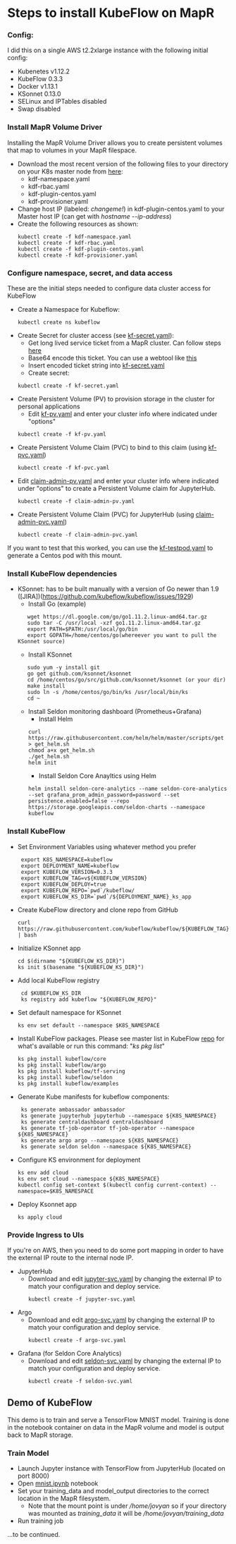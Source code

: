 # Steps to install KubeFlow on MapR
### Config: 
I did this on a single AWS t2.2xlarge instance with the following initial config:
* Kubenetes v1.12.2
* KubeFlow 0.3.3
* Docker v1.13.1
* KSonnet 0.13.0
* SELinux and IPTables disabled
* Swap disabled


### Install MapR Volume Driver
Installing the MapR Volume Driver allows you to create persistent volumes that map to volumes in your MapR filespace.
* Download the most recent version of the following files to your directory on your K8s master node from [here](http://package.mapr.com/tools/KubernetesDataFabric/):
  * kdf-namespace.yaml
  * kdf-rbac.yaml
  * kdf-plugin-centos.yaml
  * kdf-provisioner.yaml
* Change host IP (labeled: *changeme!*) in kdf-plugin-centos.yaml to your Master host IP (can get with *hostname --ip-address*)
* Create the following resources as shown:
  ```
  kubectl create -f kdf-namespace.yaml
  kubectl create -f kdf-rbac.yaml
  kubectl create -f kdf-plugin-centos.yaml
  kubectl create -f kdf-provisioner.yaml
  ```

### Configure namespace, secret, and data access
These are the initial steps needed to configure data cluster access for KubeFlow
* Create a Namespace for Kubeflow: 
  ```
  kubectl create ns kubeflow
  ```
* Create Secret for cluster access (see [kf-secret.yaml](kf-secret.yaml)):
  * Get long lived service ticket from a MapR cluster. Can follow steps [here](https://mapr.com/docs/61/SecurityGuide/GeneratingServiceTicket.html)
  * Base64 encode this ticket. You can use a webtool like [this](https://www.base64encode.org/)
  * Insert encoded ticket string into [kf-secret.yaml](kf-secret.yaml) 
  * Create secret: 
  ```
  kubectl create -f kf-secret.yaml
  ```
* Create Persistent Volume (PV) to provision storage in the cluster for personal applications
  * Edit [kf-pv.yaml](kf-pv.yaml) and enter your cluster info where indicated under "options"
  ```
  kubectl create -f kf-pv.yaml
  ```
* Create Persistent Volume Claim (PVC) to bind to this claim (using [kf-pvc.yaml](kf-pvc.yaml))
  ```
  kubectl create -f kf-pvc.yaml
  ``` 
* Edit [claim-admin-pv.yaml](claim-admin-pv.yaml) and enter your cluster info where indicated under "options" to create a Persistent Volume claim for JupyterHub. 
  ```
  kubectl create -f claim-admin-pv.yaml
  ```
* Create Persistent Volume Claim (PVC) for JupyterHub (using [claim-admin-pvc.yaml](claim-admin-pvc.yaml))
  ```
  kubectl create -f claim-admin-pvc.yaml
  ```

 If you want to test that this worked, you can use the [kf-testpod.yaml](kf-testpod.yaml) to generate a Centos pod with this mount.

### Install KubeFlow dependencies
* KSonnet: has to be built manually with a version of Go newer than 1.9  ([JIRA])(https://github.com/kubeflow/kubeflow/issues/1929)
  * Install Go (example)
  ```
     wget https://dl.google.com/go/go1.11.2.linux-amd64.tar.gz
     sudo tar -C /usr/local -xzf go1.11.2.linux-amd64.tar.gz
     export PATH=$PATH:/usr/local/go/bin
     export GOPATH=/home/centos/go(whereever you want to pull the KSonnet source)
  ```
  * Install KSonnet
  ```
     sudo yum -y install git
     go get github.com/ksonnet/ksonnet
     cd /home/centos/go/src/github.com/ksonnet/ksonnet (or your dir)
     make install
     sudo ln -s /home/centos/go/bin/ks /usr/local/bin/ks
     cd ~
  ```
  * Install Seldon monitoring dashboard (Prometheus+Grafana)
    * Install Helm
    ```
    curl https://raw.githubusercontent.com/helm/helm/master/scripts/get > get_helm.sh
    chmod a+x get_helm.sh 
    ./get_helm.sh
    helm init

    ```
    * Install Seldon Core Anayltics using Helm
    ```
    helm install seldon-core-analytics --name seldon-core-analytics --set grafana_prom_admin_password=password --set persistence.enabled=false --repo https://storage.googleapis.com/seldon-charts --namespace kubeflow
    ```


### Install KubeFlow 
* Set Environment Variables using whatever method you prefer
  ```
   export K8S_NAMESPACE=kubeflow
   export DEPLOYMENT_NAME=kubeflow
   export KUBEFLOW_VERSION=0.3.3
   export KUBEFLOW_TAG=v${KUBEFLOW_VERSION}
   export KUBEFLOW_DEPLOY=true
   export KUBEFLOW_REPO=`pwd`/kubeflow/
   export KUBEFLOW_KS_DIR=`pwd`/${DEPLOYMENT_NAME}_ks_app
   ```
* Create KubeFlow directory and clone repo from GitHub
  ```
  curl https://raw.githubusercontent.com/kubeflow/kubeflow/${KUBEFLOW_TAG}/scripts/download.sh | bash
  ```
* Initialize KSonnet app 
  ```
  cd $(dirname "${KUBEFLOW_KS_DIR}")
  ks init $(basename "${KUBEFLOW_KS_DIR}")
  ```
* Add local KubeFlow registry
  ```
   cd $KUBEFLOW_KS_DIR
   ks registry add kubeflow "${KUBEFLOW_REPO}"
  ```
* Set default namespace for KSonnet
  ```
  ks env set default --namespace $K8S_NAMESPACE
  ```
* Install KubeFlow packages. Please see master list in KubeFlow [repo](https://github.com/kubeflow) for what's available or run this command: "*ks pkg list*"
   ```
   ks pkg install kubeflow/core
   ks pkg install kubeflow/argo
   ks pkg install kubeflow/tf-serving
   ks pkg install kubeflow/seldon
   ks pkg install kubeflow/examples
   ```
* Generate Kube manifests for kubeflow components:
  ```
   ks generate ambassador ambassador
   ks generate jupyterhub jupyterhub --namespace ${K8S_NAMESPACE}
   ks generate centraldashboard centraldashboard
   ks generate tf-job-operator tf-job-operator --namespace ${K8S_NAMESPACE}
   ks generate argo argo --namespace ${K8S_NAMESPACE}
   ks generate seldon seldon --namespace ${K8S_NAMESPACE}
   ```
* Configure KS environment for deployment
   ```
   ks env add cloud
   ks env set cloud --namespace ${K8S_NAMESPACE}
   kubectl config set-context $(kubectl config current-context) --namespace=$K8S_NAMESPACE
   ```
* Deploy Ksonnet app
  ```
  ks apply cloud
  ```

### Provide Ingress to UIs
If you're on AWS, then you need to do some port mapping in order to have the external IP route to the internal node IP. 
* JupyterHub
  * Download and edit [jupyter-svc.yaml](jupyter-svc.yaml) by changing the external IP to match your configuration and deploy service.
    ```
    kubectl create -f jupyter-svc.yaml
    ```
* Argo
  * Download and edit [argo-svc.yaml](argo-svc.yaml) by changing the external IP to match your configuration and deploy service.
    ```
    kubectl create -f argo-svc.yaml
    ```
* Grafana (for Seldon Core Analytics)
  * Download and edit [seldon-svc.yaml](seldon-svc.yaml) by changing the external IP to match your configuration and deploy service.
    ```
    kubectl create -f seldon-svc.yaml
    ```


## Demo of KubeFlow
This demo is to train and serve a TensorFlow MNIST model. Training is done in the notebook container on data in the MapR volume and model is output back to MapR storage.

### Train Model
* Launch Jupyter instance with TensorFlow from JupyterHub (located on port 8000)
* Open [mnist.ipynb](mnist.ipynb) notebook 
* Set your training_data and model_output directories to the correct location in the MapR filesystem.
  * Note that the mount point is under */home/jovyan* so if your directory was mounted as *training_data* it will be */home/jovyan/training_data*
* Run training job 

...to be continued.



